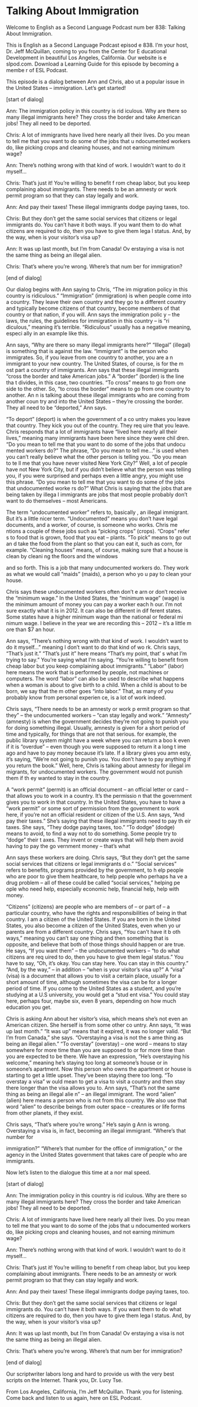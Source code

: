 # Talking About Immigration

Welcome to English as a Second Language Podcast num ber 838: Talking About Immigration.

This is English as a Second Language Podcast episod e 838. I’m your host, Dr. Jeff McQuillan, coming to you from the Center for E ducational Development in beautiful Los Angeles, California. Our website is e slpod.com. Download a Learning Guide for this episode by becoming a membe r of ESL Podcast.

This episode is a dialog between Ann and Chris, abo ut a popular issue in the United States – immigration. Let’s get started!

[start of dialog]

Ann:  The immigration policy in this country is rid iculous. Why are there so many illegal immigrants here? They cross the border and take American jobs! They all need to be deported.

Chris:  A lot of immigrants have lived here nearly all their lives. Do you mean to tell me that you want to do some of the jobs that u ndocumented workers do, like picking crops and cleaning houses, and not earning minimum wage?

Ann:  There’s nothing wrong with that kind of work.  I wouldn’t want to do it myself...

Chris:  That’s just it! You’re willing to benefit f rom cheap labor, but you keep complaining about immigrants. There needs to be an amnesty or work permit program so that they can stay legally and work.

Ann:  And pay their taxes! These illegal immigrants  dodge paying taxes, too.

Chris:  But they don’t get the same social services  that citizens or legal immigrants do. You can’t have it both ways. If you want them to do what citizens are required to do, then you have to give them lega l status. And, by the way, when is your visitor’s visa up?

Ann:  It was up last month, but I’m from Canada! Ov erstaying a visa is not the same thing as being an illegal alien.

Chris:  That’s where you’re wrong. Where’s that num ber for immigration?

[end of dialog]

Our dialog begins with Ann saying to Chris, “The im migration policy in this country is ridiculous.” “Immigration” (immigration)  is when people come into a country. They leave their own country and they go to a different country and typically become citizens of that country, become members of that country or that nation, if you will. Ann says the immigration polic y – the laws, the rules, the guidelines for immigration in this country – is “ri diculous,” meaning it’s terrible. “Ridiculous” usually has a negative meaning, especi ally in an example like this.

Ann says, “Why are there so many illegal immigrants  here?” “Illegal” (illegal) is something that is against the law. “Immigrant” is the person who immigrates. So, if you leave from one country to another, you are a n immigrant to your new country. The United States, of course, is for the m ost part a country of immigrants. Ann says that these illegal immigrants “cross the border and take American jobs.” A “border” (border) is the line tha t divides, in this case, two countries. “To cross” means to go from one side to the other. So, “to cross the border” means to go from one country to another. An n is talking about these illegal immigrants who are coming from another coun try and into the United States – they’re crossing the border. They all need  to be “deported,” Ann says.

“To deport” (deport) is when the government of a co untry makes you leave that country. They kick you out of the country. They req uire that you leave. Chris responds that a lot of immigrants have “lived here nearly all their lives,” meaning many immigrants have been here since they were chil dren. “Do you mean to tell me that you want to do some of the jobs that undocu mented workers do?” The phrase, “Do you mean to tell me…” is used when you can’t really believe what the other person is telling you. “Do you mean to te ll me that you have never visited New York City?” Well, a lot of people have not New York City, but if you didn’t believe what the person was telling you, if you were surprised and perhaps even a little angry, you might use this phrase. “Do  you mean to tell me that you want to do some of the jobs that undocumented worke rs do?” What Chris is saying that the jobs that are being taken by illega l immigrants are jobs that most people probably don’t want to do themselves – most Americans.

The term “undocumented worker” refers to, basically , an illegal immigrant. But it’s a little nicer term. “Undocumented” means you don’t  have legal documents, and a worker, of course, is someone who works. Chris me ntions a couple of these jobs such as “picking crops” (crops). “Crops” refer s to food that is grown, food that you eat – plants. “To pick” means to go out an d take the food from the plant so that you can eat it, such as corn, for example. “Cleaning houses” means, of course, making sure that a house is clean by cleani ng the floors and the windows

and so forth. This is a job that many undocumented workers do. They work as what we would call “maids” (maids), a person who yo u pay to clean your house.

Chris says these undocumented workers often don’t e arn or don’t receive the “minimum wage.” In the United States, the “minimum wage” (wage) is the minimum amount of money you can pay a worker each h our. I’m not sure exactly what it is in 2012. It can also be different in dif ferent states. Some states have a higher minimum wage than the national or federal mi nimum wage. I believe in the year we are recording this – 2012 – it’s a little m ore than $7 an hour.

Ann says, “There’s nothing wrong with that kind of work. I wouldn’t want to do it myself…” meaning I don’t want to do that kind of wo rk. Chris says, “That’s just it.” “That’s just it” here means “That’s my point, that’ s what I’m trying to say.” You’re saying what I’m saying. “You’re willing to benefit from cheap labor but you keep complaining about immigrants.” “Labor” (labor) here  means the work that is performed by people, not machines or computers. The  word “labor” can also be used to describe what happens when a woman is about  to give birth to a child. When a child is about to be born, we say that the m other goes “into labor.” That, as many of you probably know from personal experien ce, is a lot of work indeed.

Chris says, “There needs to be an amnesty or work p ermit program so that they” – the undocumented workers – “can stay legally and work.” “Amnesty” (amnesty) is when the government decides they’re not going to  punish you for doing something illegal. Usually, amnesty is given for a short period of time and typically, for things that are not that serious. for example, the public library system might have a week where you can return a boo k even if it is “overdue” – even though you were supposed to return it a long t ime ago and have to pay money because it’s late. If a library gives you amn esty, it’s saying, “We’re not going to punish you. You don’t have to pay anything  if you return the book.” Well, here, Chris is talking about amnesty for illegal im migrants, for undocumented workers. The government would not punish them if th ey wanted to stay in the country.

A “work permit” (permit) is an official document – an official letter or card – that allows you to work in a country. It’s the permissio n that the government gives you to work in that country. In the United States, you have to have a “work permit” or some sort of permission from the government to work  here, if you’re not an official resident or citizen of the U.S. Ann says, “And pay their taxes.” She’s saying that these illegal immigrants need to pay th eir taxes. She says, “They dodge paying taxes, too.” “To dodge” (dodge) means to avoid, to find a way not to do something. Some people try to “dodge” their t axes. They invent or create ways that will help them avoid having to pay the go vernment money – that’s what

Ann says these workers are doing. Chris says, “But they don’t get the same social services that citizens or legal immigrants d o.” “Social services” refers to benefits, programs provided by the government, to h elp people who are poor to give them healthcare, to help people who perhaps ha ve a drug problem – all of these could be called “social services,” helping pe ople who need help, especially economic help, financial help, help with money.

“Citizens” (citizens) are people who are members of  – or part of – a particular country, who have the rights and responsibilities of being in that country. I am a citizen of the United States. If you are born in the United States, you also become a citizen of the United States, even when yo ur parents are from a different country. Chris says, “You can’t have it b oth ways,” meaning you can’t say one thing and then something that is opposite, and believe that both of those things should happen or are true. He says, “If you want them” – the undocumented workers – “to do what citizens are req uired to do, then you have to give them legal status.” You have to say, “Oh, it’s okay. You can stay here. You can stay in this country.” “And, by the way,” –  in addition – “when is your visitor’s visa up?” A “visa” (visa) is a document that allows you to visit a certain place, usually for a short amount of time, although  sometimes the visa can be for a longer period of time. If you come to the United States as a student, and you’re studying at a U.S university, you would get a “stud ent visa.” You could stay here, perhaps four, maybe six, even 8 years, depending on  how much education you get.

Chris is asking Ann about her visitor’s visa, which  means she’s not even an American citizen. She herself is from some other co untry. Ann says, “It was up last month.” “It was up” means that it expired, it was no longer valid. “But I’m from Canada,” she says. “Overstaying a visa is not the s ame thing as being an illegal alien.” “To overstay” (overstay) – one word – means  to stay somewhere for more time than you are supposed to or for more time than  you are expected to be there. We have an expression, “He’s overstaying his  welcome,” meaning he’s staying too long at someone’s house or in someone’s  apartment. Now this person who owns the apartment or house is starting to get a little upset. They’ve been staying there too long. “To overstay a visa” w ould mean to get a visa to visit a country and then stay there longer than the visa allows you to. Ann says, “That’s not the same thing as being an illegal alie n” – an illegal immigrant. The word “alien” (alien) here means a person who is not  from this country. We also use that word “alien” to describe beings from outer  space – creatures or life forms from other planets, if they exist.

Chris says, “That’s where you’re wrong.” He’s sayin g Ann is wrong. Overstaying a visa is, in fact, becoming an illegal immigrant. “Where’s that number for

immigration?” “Where’s that number for the office of immigration,” or the agency in the United States government that takes care of people who are immigrants.

Now let’s listen to the dialogue this time at a nor mal speed.

[start of dialog]

Ann:  The immigration policy in this country is rid iculous. Why are there so many illegal immigrants here? They cross the border and take American jobs! They all need to be deported.

Chris:  A lot of immigrants have lived here nearly all their lives. Do you mean to tell me that you want to do some of the jobs that u ndocumented workers do, like picking crops and cleaning houses, and not earning minimum wage?

Ann:  There’s nothing wrong with that kind of work.  I wouldn’t want to do it myself...

Chris:  That’s just it! You’re willing to benefit f rom cheap labor, but you keep complaining about immigrants. There needs to be an amnesty or work permit program so that they can stay legally and work.

Ann:  And pay their taxes! These illegal immigrants  dodge paying taxes, too.

Chris:  But they don’t get the same social services  that citizens or legal immigrants do. You can’t have it both ways. If you want them to do what citizens are required to do, then you have to give them lega l status. And, by the way, when is your visitor’s visa up?

Ann:  It was up last month, but I’m from Canada! Ov erstaying a visa is not the same thing as being an illegal alien.

Chris:  That’s where you’re wrong. Where’s that num ber for immigration?

[end of dialog]

Our scriptwriter labors long and hard to provide us  with the very best scripts on the Internet. Thank you, Dr. Lucy Tse.

From Los Angeles, California, I’m Jeff McQuillan. Thank you for listening. Come back and listen to us again, here on ESL Podcast.



